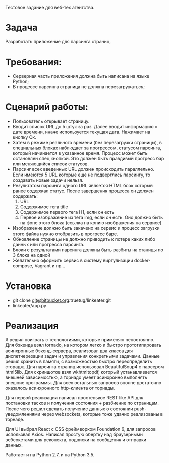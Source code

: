 Тестовое задание для веб-тех агентства.


Задача
===

Разработать приложение для парсинга страниц.


Требования:
===

* Серверная часть приложения должна быть написана на языке Python;
* В процессе парсинга страница не должна перезагружаться;


Сценарий работы:
===

* Пользователь открывает страницу.
* Вводит список URL до 5 штук за раз. Далее вводит информацию о дате времени, иначе используется текущая дата. Нажимает на кнопку Ок.
* Затем в режиме реального времени (без перезагрузки страницы), в специальных блоках наблюдает за прогрессом, статусом парсинга, который начинается в указанное время. Процесс может быть остановлен спец кнопкой. Это должен быть правдивый прогресс бар или меняющийся список статусов.
* Парсинг всех введенных URL должен происходить параллельно. Если имеются 5 URL которые еще не подверглись парсингу, то создавать новые задачи нельзя.
* Результатом парсинга одного URL является HTML блок который ранее содержал статус. После завершения процесса он должен содержать:
  1. URL
  2. Содержимое тега title
  3. Содержимое первого тега H1, если он есть
  4. Первое изображение из тега img, если он есть. Оно должно быть на фоне этого блока (ссылка на копию изображения на сервисе)
* Изображение должно быть закачено на сервис и процесс загрузки этого файла нужно отобразить в прогресс баре.
* Обновление страницы не должно приводить к потере каких либо данных или прогресса парсинга.
* Блоки с результатами парсинга должны быть разбиты на станицы по 3 блока на одной
* Желательно оформить сервис в систему виртулизации docker­compose, Vagrant и пр...


Установка
===

* git clone git@bitbucket.org:truetug/linkeater.git
* linkeater/app.py


Реализация
===

Я решил поиграть с технологиями, которые применяю непостоянно. Для бэкенда взял tornado, на котором легко и быстро прототипировать асинхронные бэкенд-сервера, реализовал два класса для диспетчерезации задач и управления конкретными задачами. Данные решил хранить в памяти, с возможностью быстро переопределить сторадж. Для парсинга страниц использовал BeautifulSoup4 с парсером html5lib. Для скриншотов взял wkhtmltopdf, который устанавливается внешней зависимостью, а торнадо умеет асинхронно выполнять внешние программы. Для всех остальных запросов вполне достаточно оказалось асинхронного http-клиента от торнады.

Для первой реализации написал простенькое REST like API для постановки тасков и получения состояния + разбиение по страницам. После чего решил сделать получение данных о состоянии push-уведомлениями через websockets, которые тоже удачно реализованы в торнаде.

Для UI выбрал React с CSS фреймворком Foundation 6, для запросов использвал Axios. Написал простую обертку над браузерными вебсокетами для реконекта, подписки на сообщения и отправки данных.

Работает и на Python 2.7, и на Python 3.5.